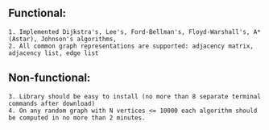 ## Functional:
    1. Implemented Dijkstra's, Lee's, Ford-Bellman's, Floyd-Warshall's, A* (Astar), Johnson's algorithms,
    2. All common graph representations are supported: adjacency matrix, adjacency list, edge list
## Non-functional:
    3. Library should be easy to install (no more than 8 separate terminal commands after download)
    4. On any random graph with N vertices <= 10000 each algorithm should be computed in no more than 2 minutes.
    


